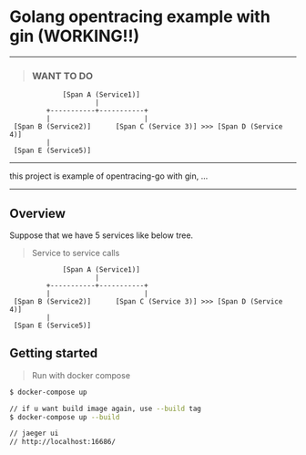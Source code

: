 # Golang opentracing example with gin (WORKING!!)  

--- 

> ### WANT TO DO  


```  
             [Span A (Service1)]  
                     |  
         +-----------+-----------+  
         |                       |  
 [Span B (Service2)]      [Span C (Service 3)] >>> [Span D (Service 4)]  
         |                   
 [Span E (Service5)]
```



---


this project is example of opentracing-go with gin, ...  

---  

## Overview

Suppose that we have 5 services like below tree.

> Service to service calls

```  
             [Span A (Service1)]  
                     |  
         +-----------+-----------+  
         |                       |  
 [Span B (Service2)]      [Span C (Service 3)] >>> [Span D (Service 4)]  
         |                   
 [Span E (Service5)]
```  

## Getting started  

> Run with docker compose  

```bash
$ docker-compose up

// if u want build image again, use --build tag
$ docker-compose up --build

// jaeger ui
// http://localhost:16686/
```
